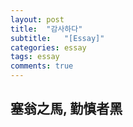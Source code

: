 ```yaml
---
layout: post
title:  "감사하다"
subtitle:   "[Essay]"
categories: essay
tags: essay
comments: true
---
```


## 塞翁之馬, 勤慎者黑